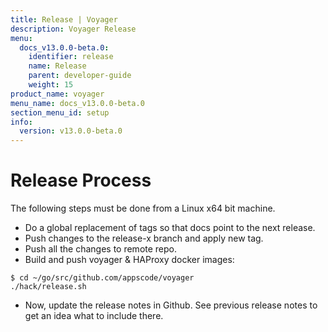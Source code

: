 ```yaml
---
title: Release | Voyager
description: Voyager Release
menu:
  docs_v13.0.0-beta.0:
    identifier: release
    name: Release
    parent: developer-guide
    weight: 15
product_name: voyager
menu_name: docs_v13.0.0-beta.0
section_menu_id: setup
info:
  version: v13.0.0-beta.0
---
```


# Release Process

The following steps must be done from a Linux x64 bit machine.

- Do a global replacement of tags so that docs point to the next release.
- Push changes to the release-x branch and apply new tag.
- Push all the changes to remote repo.
- Build and push voyager & HAProxy docker images:

```console
$ cd ~/go/src/github.com/appscode/voyager
./hack/release.sh
```

- Now, update the release notes in Github. See previous release notes to get an idea what to include there.
